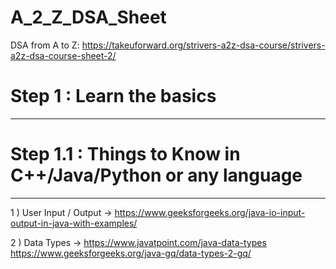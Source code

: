 # A_2_Z_DSA_Sheet
DSA from A to Z:  https://takeuforward.org/strivers-a2z-dsa-course/strivers-a2z-dsa-course-sheet-2/


# Step 1  : Learn the basics
---------------------------------

# Step 1.1 : Things to Know in C++/Java/Python or any language
-----------------------------------------------------------------

1 ) User Input / Output ->  https://www.geeksforgeeks.org/java-io-input-output-in-java-with-examples/

2 ) Data Types -> https://www.javatpoint.com/java-data-types
                  https://www.geeksforgeeks.org/java-gq/data-types-2-gq/
